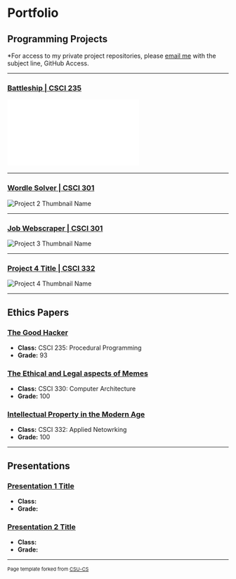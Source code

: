 Portfolio
=========

Programming Projects
--------------------

*For access to my private project repositories, please [email me](mailto:example@csustudent.net?subject=GitHub%20Access) with the subject line, GitHub Access.

---
### [Battleship | CSCI 235](project1)

![Project 1 Thumbnail Name](images/Battleship.pdf)

---
### [Wordle Solver | CSCI 301](project2)

![Project 2 Thumbnail Name](images/dummy_thumbnail.jpg)

---
### [Job Webscraper | CSCI 301](project3)

![Project 3 Thumbnail Name](images/dummy_thumbnail.jpg)

---
### [Project 4 Title | CSCI 332](project4)

![Project 4 Thumbnail Name](images/dummy_thumbnail.jpg)

---

Ethics Papers
-------------

### [The Good Hacker](/EthicsPapers/CSCI235.docx)

-   **Class:** CSCI 235: Procedural Programming
-   **Grade:** 93

### [The Ethical and Legal aspects of Memes](/EthicsPapers/CSCI330.docx)

-   **Class:** CSCI 330: Computer Architecture
-   **Grade:** 100

### [Intellectual Property in the Modern Age](/EthicsPapers/CSCI332.docx)

-   **Class:** CSCI 332: Applied Netowrking
-   **Grade:** 100

---

Presentations
-------------

### [Presentation 1 Title](/pdf/sample_presentation.pdf)

- **Class:** 
- **Grade:**


### [Presentation 2 Title](/pdf/sample_presentation.pdf)

- **Class:** 
- **Grade:**

---

<p style="font-size:11px">Page template forked from <a href="https://github.com/csu-cs/csci-portfolio">CSU-CS</a></p>
<!-- Remove above link if you don't want to attributive -->
